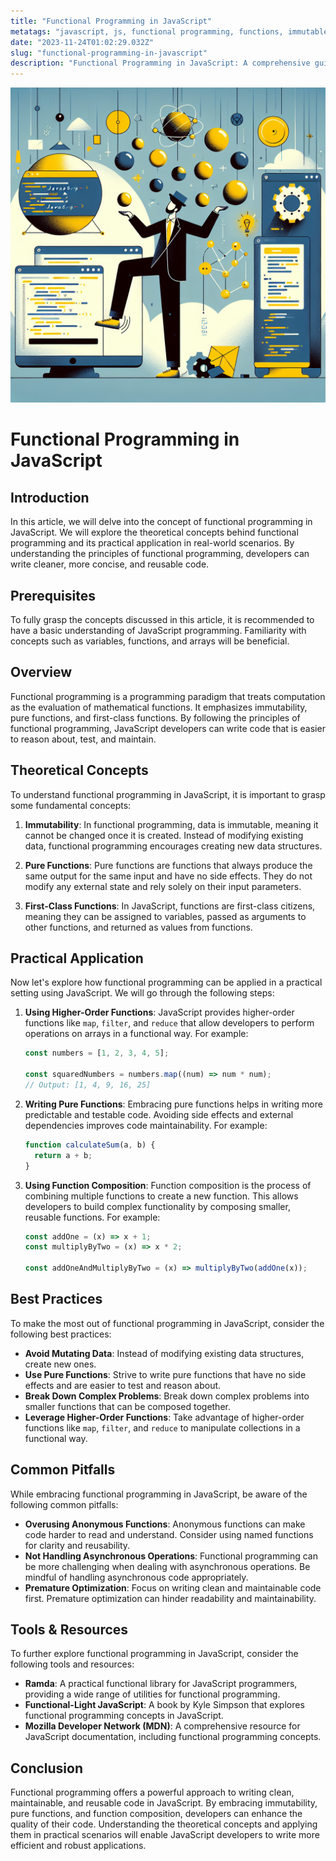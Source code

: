 ```yaml
---
title: "Functional Programming in JavaScript"
metatags: "javascript, js, functional programming, functions, immutable, first-class"
date: "2023-11-24T01:02:29.032Z"
slug: "functional-programming-in-javascript"
description: "Functional Programming in JavaScript: A comprehensive guide to understanding the principles and techniques of functional programming in JavaScript. Learn how to use higher-order functions, immutability, and pure functions to write clean and efficient code. 🚀"
---
```

![Article image](./image.png)
# Functional Programming in JavaScript

## Introduction

In this article, we will delve into the concept of functional programming in JavaScript. We will explore the theoretical concepts behind functional programming and its practical application in real-world scenarios. By understanding the principles of functional programming, developers can write cleaner, more concise, and reusable code.

## Prerequisites

To fully grasp the concepts discussed in this article, it is recommended to have a basic understanding of JavaScript programming. Familiarity with concepts such as variables, functions, and arrays will be beneficial.

## Overview

Functional programming is a programming paradigm that treats computation as the evaluation of mathematical functions. It emphasizes immutability, pure functions, and first-class functions. By following the principles of functional programming, JavaScript developers can write code that is easier to reason about, test, and maintain.

## Theoretical Concepts

To understand functional programming in JavaScript, it is important to grasp some fundamental concepts:

1. **Immutability**: In functional programming, data is immutable, meaning it cannot be changed once it is created. Instead of modifying existing data, functional programming encourages creating new data structures.

2. **Pure Functions**: Pure functions are functions that always produce the same output for the same input and have no side effects. They do not modify any external state and rely solely on their input parameters.

3. **First-Class Functions**: In JavaScript, functions are first-class citizens, meaning they can be assigned to variables, passed as arguments to other functions, and returned as values from functions.

## Practical Application

Now let's explore how functional programming can be applied in a practical setting using JavaScript. We will go through the following steps:

1. **Using Higher-Order Functions**: JavaScript provides higher-order functions like `map`, `filter`, and `reduce` that allow developers to perform operations on arrays in a functional way. For example:

   ```javascript
   const numbers = [1, 2, 3, 4, 5];

   const squaredNumbers = numbers.map((num) => num * num);
   // Output: [1, 4, 9, 16, 25]
   ```

2. **Writing Pure Functions**: Embracing pure functions helps in writing more predictable and testable code. Avoiding side effects and external dependencies improves code maintainability. For example:

   ```javascript
   function calculateSum(a, b) {
     return a + b;
   }
   ```

3. **Using Function Composition**: Function composition is the process of combining multiple functions to create a new function. This allows developers to build complex functionality by composing smaller, reusable functions. For example:

   ```javascript
   const addOne = (x) => x + 1;
   const multiplyByTwo = (x) => x * 2;

   const addOneAndMultiplyByTwo = (x) => multiplyByTwo(addOne(x));
   ```

## Best Practices

To make the most out of functional programming in JavaScript, consider the following best practices:

- **Avoid Mutating Data**: Instead of modifying existing data structures, create new ones.
- **Use Pure Functions**: Strive to write pure functions that have no side effects and are easier to test and reason about.
- **Break Down Complex Problems**: Break down complex problems into smaller functions that can be composed together.
- **Leverage Higher-Order Functions**: Take advantage of higher-order functions like `map`, `filter`, and `reduce` to manipulate collections in a functional way.

## Common Pitfalls

While embracing functional programming in JavaScript, be aware of the following common pitfalls:

- **Overusing Anonymous Functions**: Anonymous functions can make code harder to read and understand. Consider using named functions for clarity and reusability.
- **Not Handling Asynchronous Operations**: Functional programming can be more challenging when dealing with asynchronous operations. Be mindful of handling asynchronous code appropriately.
- **Premature Optimization**: Focus on writing clean and maintainable code first. Premature optimization can hinder readability and maintainability.

## Tools & Resources

To further explore functional programming in JavaScript, consider the following tools and resources:

- **Ramda**: A practical functional library for JavaScript programmers, providing a wide range of utilities for functional programming.
- **Functional-Light JavaScript**: A book by Kyle Simpson that explores functional programming concepts in JavaScript.
- **Mozilla Developer Network (MDN)**: A comprehensive resource for JavaScript documentation, including functional programming concepts.

## Conclusion

Functional programming offers a powerful approach to writing clean, maintainable, and reusable code in JavaScript. By embracing immutability, pure functions, and function composition, developers can enhance the quality of their code. Understanding the theoretical concepts and applying them in practical scenarios will enable JavaScript developers to write more efficient and robust applications.
